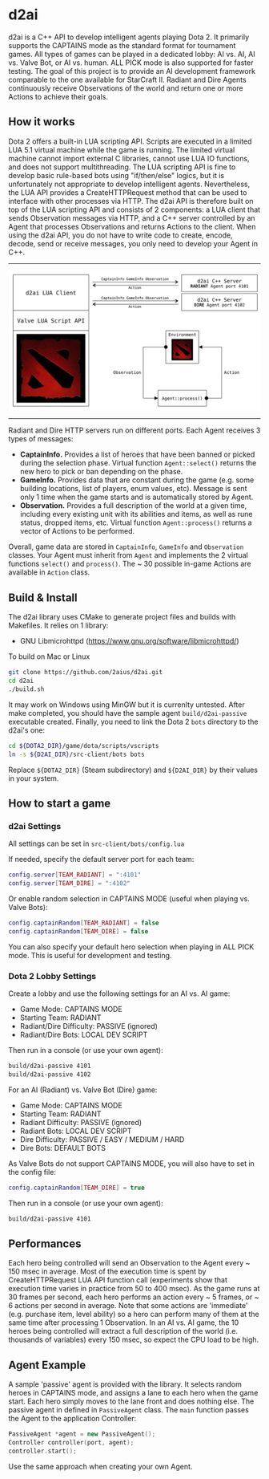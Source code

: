 # d2ai

d2ai is a C++ API to develop intelligent agents playing Dota 2. It primarily supports the CAPTAINS mode as the standard format for tournament games. All types of games can be played in a dedicated lobby: AI vs. AI, AI vs. Valve Bot, or AI vs. human. ALL PICK mode is also supported for faster testing. The goal of this project is to provide an AI development framework comparable to the one available for StarCraft II. Radiant and Dire Agents continuously receive Observations of the world and return one or more Actions to achieve their goals.

## How it works

Dota 2 offers a built-in LUA scripting API. Scripts are executed in a limited LUA 5.1 virtual machine while the game is running. The limited virtual machine cannot import external C libraries, cannot use LUA IO functions, and does not support multithreading. The LUA scripting API is fine to develop basic rule-based bots using "if/then/else" logics, but it is unfortunately not appropriate to develop intelligent agents. Nevertheless, the LUA API provides a CreateHTTPRequest method that can be used to interface with other processes via HTTP. The d2ai API is therefore built on top of the LUA scripting API and consists of 2 components: a LUA client that sends Observation messages via HTTP, and a C++ server controlled by an Agent that processes Observations and returns Actions to the client. When using the d2ai API, you do not have to write code to create, encode, decode, send or receive messages, you only need to develop your Agent in C++.

---

<img src="d2ai-diagram.png" alt="d2ai diagram" />

---

Radiant and Dire HTTP servers run on different ports. Each Agent receives 3 types of messages:

* **CaptainInfo.** Provides a list of heroes that have been banned or picked during the selection phase. Virtual function `Agent::select()` returns the new hero to pick or ban depending on the phase.
* **GameInfo.** Provides data that are constant during the game (e.g. some building locations, list of players, enum values, etc). Message is sent only 1 time when the game starts and is automatically stored by Agent.
* **Observation.** Provides a full description of the world at a given time, including every existing unit with its abilities and items, as well as rune status, dropped items, etc. Virtual function `Agent::process()` returns a vector of Actions to be performed.

Overall, game data are stored in `CaptainInfo`, `GameInfo` and `Observation` classes. Your Agent must inherit from `Agent` and implements the 2 virtual functions `select()` and `process()`. The ~ 30 possible in-game Actions are available in `Action` class.

## Build & Install

The d2ai library uses CMake to generate project files and builds with Makefiles. It relies on 1 library:

* GNU Libmicrohttpd (https://www.gnu.org/software/libmicrohttpd/)

To build on Mac or Linux

```bash
git clone https://github.com/2aius/d2ai.git
cd d2ai
./build.sh
```

It may work on Windows using MinGW but it is currenlty untested. After make completed, you should have the sample agent `build/d2ai-passive` executable created. Finally, you need to link the Dota 2 `bots` directory to the d2ai's one:

```bash
cd ${DOTA2_DIR}/game/dota/scripts/vscripts
ln -s ${D2AI_DIR}/src-client/bots bots
```

Replace `${DOTA2_DIR}` (Steam subdirectory) and `${D2AI_DIR}` by their values in your system.

## How to start a game

### d2ai Settings

All settings can be set in `src-client/bots/config.lua`

If needed, specify the default server port for each team:

```lua
config.server[TEAM_RADIANT] = ":4101"
config.server[TEAM_DIRE] = ":4102"
```

Or enable random selection in CAPTAINS MODE (useful when playing vs. Valve Bots):

```lua
config.captainRandom[TEAM_RADIANT] = false
config.captainRandom[TEAM_DIRE] = false
```

You can also specify your default hero selection when playing in ALL PICK mode. This is useful for development and testing.

### Dota 2 Lobby Settings

Create a lobby and use the following settings for an AI vs. AI game:

* Game Mode: CAPTAINS MODE
* Starting Team: RADIANT
* Radiant/Dire Difficulty: PASSIVE (ignored)
* Radiant/Dire Bots: LOCAL DEV SCRIPT

Then run in a console (or use your own agent):

```bash
build/d2ai-passive 4101
build/d2ai-passive 4102
```

For an AI (Radiant) vs. Valve Bot (Dire) game:

* Game Mode: CAPTAINS MODE
* Starting Team: RADIANT
* Radiant Difficulty: PASSIVE (ignored)
* Radiant Bots: LOCAL DEV SCRIPT
* Dire Difficulty: PASSIVE / EASY / MEDIUM / HARD
* Dire Bots: DEFAULT BOTS

As Valve Bots do not support CAPTAINS MODE, you will also have to set in the config file:

```lua
config.captainRandom[TEAM_DIRE] = true
```

Then run in a console (or use your own agent):

```bash
build/d2ai-passive 4101
```

## Performances

Each hero being controlled will send an Observation to the Agent every ~ 150 msec in average. Most of the execution time is spent by CreateHTTPRequest LUA API function call (experiments show that execution time varies in practice from 50 to 400 msec). As the game runs at 30 frames per second, each hero performs an action every ~ 5 frames, or ~ 6 actions per second in average. Note that some actions are 'immediate' (e.g. purchase item, level ability) so a hero can perform many of them at the same time after processing 1 Observation. In an AI vs. AI game, the 10 heroes being controlled will extract a full description of the world (i.e. thousands of variables) every 150 msec, so expect the CPU load to be high.

## Agent Example

A sample 'passive' agent is provided with the library. It selects random heroes in CAPTAINS mode, and assigns a lane to each hero when the game start. Each hero simply moves to the lane front and does nothing else. The passive agent in defined in `PassiveAgent` class. The `main` function passes the Agent to the application Controller:

```cpp
PassiveAgent *agent = new PassiveAgent();
Controller controller(port, agent);
controller.start();
```

Use the same approach when creating your own Agent.
